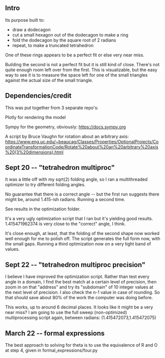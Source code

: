 ## Intro

Its purpose built to:

* draw a dodecagon
* cut a small hexagon out of the dodecagon to make a ring
* fold the dodecagon by the square root of 2 radians
* repeat, to make a truncated tetrahedron

One of these rings appears to be a perfect fit or else very near miss.

Building the second is not a perfect fit but it is still kind of close. There's not quite enough room left over from the first. This is visualizable, but the easy way to see it is to measure the space left for one of the small triangles against the actual size of the small triangle.


## Dependencies/credit

This was put together from 3 separate repo's:

Plotly for rendering the model 

Sympy for the geometry, obviously: https://docs.sympy.org

A script by Bruce Vaughn for rotation about an arbitrary axis: https://www.eng.uc.edu/~beaucag/Classes/Properties/OptionalProjects/CoordinateTransformationCode/Rotate%20about%20an%20arbitrary%20axis%20(3%20dimensions).html


## Sept 20 -- "tetrahedron multiproc"

It was a little off with my sqrt(2) folding angle, so I ran a multithreaded optimizer to try different folding angles.

No guarantee that there is a correct angle -- but the first run suggests there might be, around 1.415-ish radians. Running a second time.

See results in the optimization folder.

It's a very ugly optimization script that I ran but it's yielding good results. 1.415471962374 is very close to the "correct" angle, I think.

It's close enough, at least, that the folding of the second shape now worked well enough for me to polish off. The script generates the full form now, with the small gaps. Running a third optimization now on a very tight band of values.

## Sept 22 -- "tetrahedron multiproc precision"

I believe I have improved the optimization script. Rather than test every angle in a domain, I find the best match at a certain level of precision, then zoom in on that "address" and try its "subdomain" of 10 integer values at the next level of precision. I also check the n-1 value in case of rounding. So that should save about 80% of the work the computer was doing before.

This works, up to around 6 decimal places. It looks like it might be a very near miss? I am going to use the full sweep (non-optimized) multiprocessing script again, between radians: (1.415472073,1.415472075)

## March 22 -- formal expressions

The best approach to solving for theta is to use the equivalence of R and O at step 4, given in formal_expressions/four.py